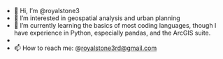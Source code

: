 - 👋 Hi, I’m @royalstone3
- 👀 I’m interested in geospatial analysis and urban planning
- 🌱 I’m currently learning the basics of most coding languages, though I have experience in Python, especially pandas, and the ArcGIS suite. 
- 
- 📫 How to reach me: @royalstone3rd@gmail.com

<!---
royalstone3/royalstone3 is a ✨ special ✨ repository because its `README.md` (this file) appears on your GitHub profile.
You can click the Preview link to take a look at your changes.
--->
